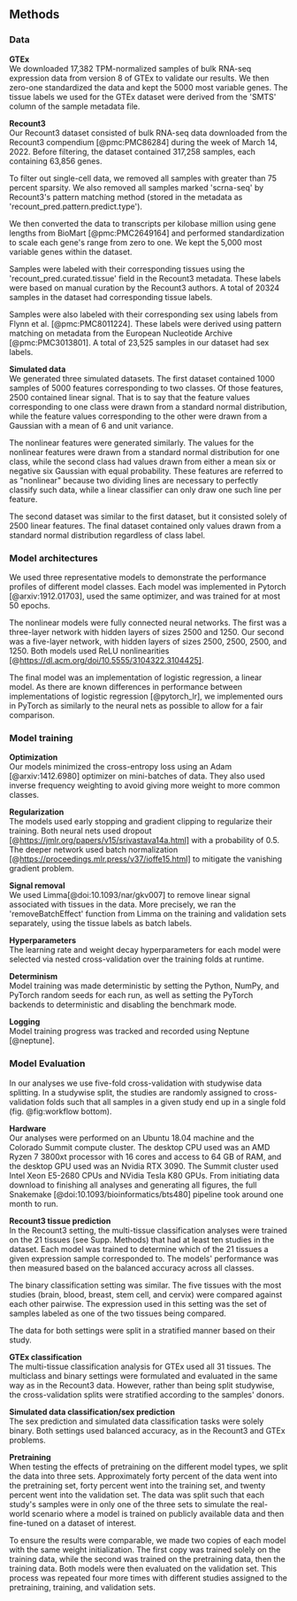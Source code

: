 ## Methods

### Data
**GTEx**  
We downloaded 17,382 TPM-normalized samples of bulk RNA-seq expression data from version 8 of GTEx to validate our results.
We then zero-one standardized the data and kept the 5000 most variable genes.
The tissue labels we used for the GTEx dataset were derived from the 'SMTS' column of the sample metadata file.

**Recount3**  
Our Recount3 dataset consisted of bulk RNA-seq data downloaded from the Recount3 compendium [@pmc:PMC86284] during the week of March 14, 2022.
Before filtering, the dataset contained 317,258 samples, each containing 63,856 genes.

To filter out single-cell data, we removed all samples with greater than 75 percent sparsity.
We also removed all samples marked 'scrna-seq' by Recount3's pattern matching method (stored in the metadata as 'recount_pred.pattern.predict.type').

We then converted the data to transcripts per kilobase million using gene lengths from BioMart [@pmc:PMC2649164] and performed standardization to scale each gene's range from zero to one.
We kept the 5,000 most variable genes within the dataset.

Samples were labeled with their corresponding tissues using the 'recount_pred.curated.tissue' field in the Recount3 metadata.
These labels were based on manual curation by the Recount3 authors.
A total of 20324 samples in the dataset had corresponding tissue labels.

Samples were also labeled with their corresponding sex using labels from Flynn et al. [@pmc:PMC8011224].
These labels were derived using pattern matching on metadata from the European Nucleotide Archive [@pmc:PMC3013801].
A total of 23,525 samples in our dataset had sex labels.

**Simulated data**  
We generated three simulated datasets.
The first dataset contained 1000 samples of 5000 features corresponding to two classes. 
Of those features, 2500 contained linear signal.
That is to say that the feature values corresponding to one class were drawn from a standard normal distribution, while the feature values corresponding to the other were drawn from a Gaussian with a mean of 6 and unit variance.

The nonlinear features were generated similarly.
The values for the nonlinear features were drawn from a standard normal distribution for one class, while the second class had values drawn from either a mean six or negative six Gaussian with equal probability.
These features are referred to as "nonlinear" because two dividing lines are necessary to perfectly classify such data, while a linear classifier can only draw one such line per feature.

The second dataset was similar to the first dataset, but it consisted solely of 2500 linear features.
The final dataset contained only values drawn from a standard normal distribution regardless of class label.

### Model architectures
We used three representative models to demonstrate the performance profiles of different model classes.
Each model was implemented in Pytorch [@arxiv:1912.01703], used the same optimizer, and was trained for at most 50 epochs.

The nonlinear models were fully connected neural networks.
The first was a three-layer network with hidden layers of sizes 2500 and 1250.
Our second was a five-layer network, with hidden layers of sizes 2500, 2500, 2500, and 1250.
Both models used ReLU nonlinearities [@https://dl.acm.org/doi/10.5555/3104322.3104425].

The final model was an implementation of logistic regression, a linear model.
As there are known differences in performance between implementations of logistic regression [@pytorch_lr], we implemented ours in PyTorch as similarly to the neural nets as possible to allow for a fair comparison.

### Model training
**Optimization**  
Our models minimized the cross-entropy loss using an Adam [@arxiv:1412.6980] optimizer on mini-batches of data.
They also used inverse frequency weighting to avoid giving more weight to more common classes.

**Regularization**  
The models used early stopping and gradient clipping to regularize their training.
Both neural nets used dropout [@https://jmlr.org/papers/v15/srivastava14a.html] with a probability of 0.5.
The deeper network used batch normalization [@https://proceedings.mlr.press/v37/ioffe15.html] to mitigate the vanishing gradient problem.

**Signal removal**  
We used Limma[@doi:10.1093/nar/gkv007] to remove linear signal associated with tissues in the data.
More precisely, we ran the 'removeBatchEffect' function from Limma on the training and validation sets separately, using the tissue labels as batch labels.

**Hyperparameters**  
The learning rate and weight decay hyperparameters for each model were selected via nested cross-validation over the training folds at runtime.

**Determinism**  
Model training was made deterministic by setting the Python, NumPy, and PyTorch random seeds for each run, as well as setting the PyTorch backends to deterministic and disabling the benchmark mode.

**Logging**  
Model training progress was tracked and recorded using Neptune [@neptune].

### Model Evaluation
In our analyses we use five-fold cross-validation with studywise data splitting.
In a studywise split, the studies are randomly assigned to cross-validation folds such that all samples in a given study end up in a single fold (fig. @fig:workflow bottom).

**Hardware**  
Our analyses were performed on an Ubuntu 18.04 machine and the Colorado Summit compute cluster.
The desktop CPU used was an AMD Ryzen 7 3800xt processor with 16 cores and access to 64 GB of RAM, and the desktop GPU used was an Nvidia RTX 3090.
The Summit cluster used Intel Xeon E5-2680 CPUs and NVidia Tesla K80 GPUs.
From initiating data download to finishing all analyses and generating all figures, the full Snakemake [@doi:10.1093/bioinformatics/bts480] pipeline took around one month to run.

**Recount3 tissue prediction**  
In the Recount3 setting, the multi-tissue classification analyses were trained on the 21 tissues (see Supp. Methods) that had at least ten studies in the dataset.
Each model was trained to determine which of the 21 tissues a given expression sample corresponded to.
The models' performance was then measured based on the balanced accuracy across all classes.

<!-- up to you but if it were me, i'd describe how balanced accuracy works and why it's the right choice in more detail here, ideally with a bit of math. not all readers/reviewers will be familiar off the top of their heads -->

The binary classification setting was similar.
The five tissues with the most studies (brain, blood, breast, stem cell, and cervix) were compared against each other pairwise.
The expression used in this setting was the set of samples labeled as one of the two tissues being compared.

The data for both settings were split in a stratified manner based on their study.

**GTEx classification**  
The multi-tissue classification analysis for GTEx used all 31 tissues.
The multiclass and binary settings were formulated and evaluated in the same way as in the Recount3 data.
However, rather than being split studywise, the cross-validation splits were stratified according to the samples' donors.

**Simulated data classification/sex prediction**  
The sex prediction and simulated data classification tasks were solely binary.
Both settings used balanced accuracy, as in the Recount3 and GTEx problems. 

**Pretraining**  
When testing the effects of pretraining on the different model types, we split the data into three sets.
Approximately forty percent of the data went into the pretraining set, forty percent went into the training set, and twenty percent went into the validation set.
The data was split such that each study's samples were in only one of the three sets to simulate the real-world scenario where a model is trained on publicly available data and then fine-tuned on a dataset of interest.

To ensure the results were comparable, we made two copies of each model with the same weight initialization.
The first copy was trained solely on the training data, while the second was trained on the pretraining data, then the training data.
Both models were then evaluated on the validation set.
This process was repeated four more times with different studies assigned to the pretraining, training, and validation sets.
